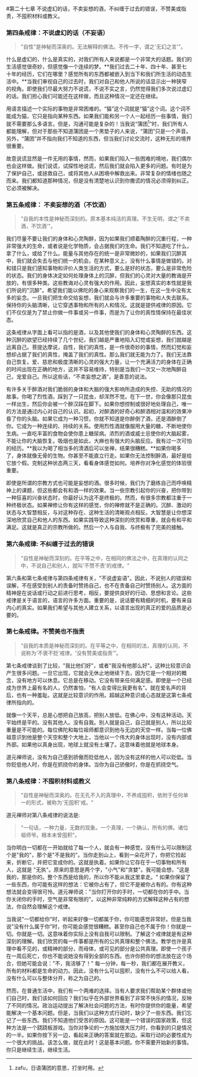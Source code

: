 #第二十七章 不说虚幻的话，不卖妄想的酒，不纠缠于过去的错误，不赞美或指责，不囤积材料或教义。

### 第四条戒律：不说虚幻的话（不妄语）

>"自性"是神秘而深奥的。无法解释的佛法。不传一字，谓之'无幻之言'"。

什么是虚幻的，什么是真实的，对我们所有人来说都是一个非常大的话题。我们的生活感觉很奇妙，但感觉像一个连续的梦。**我们过去二十年、四十年、甚至七十年的经历，它们在哪里？感觉所有的东西都被嵌入到当下和我们所生活的动态生活中。**当我们审视自己的过去时，我们对自己和他人所说的话显示出一种狭窄的视角。即使我们尽最大努力不说谎，不说不实之言，仍然觉得我们多次说过虚幻的话。我们担心我们可能还在这样做，而且这种情况一定还在继续。

用语言描述一个实际的事物是非常困难的。“猫”这个词就是“猫”这个词。这个词不能成为猫，它只是指向某种东西。如果我们能和另一个人一起经历一些事情，我们就不需要那么多语言。但是，沟通可能是复杂的！当我说“蒲团[^1]”时，我们所有人都能理解，但对于那些不知道蒲团是一个黑垫子的人来说，“蒲团”只是一个声音。另外，“蒲团”并不指向我们不知道的东西，但当我们讨论交流时，这种无形的境界很重要。

故意说谎显然是一件无用的事情，然而，如果我们陷入一些困难的境地，我们偶尔也会这样做。我们说谎，试探性地说谎，然后我们就会陷入更多的问题。有时是为了保护自己，或拯救自己，或将其他人从困境中解救出来。非常复杂的情绪也随之而来。我们都知道那种情况，但是没有清楚地认识到你撒谎的情况必须得到纠正。它必须被解决。

### 第五条戒律： 不卖妄想的酒（不饮酒）

>"自我的本性是神秘而深刻的。原本基本纯洁的真理。不生无明，谓之'不卖酒，不饮酒'"。

我们尽量不要让我们的身体和心灵陶醉，因为如果我们顺着陶醉的沉重行程，一种非常强大的生命，或者说是化学物质，会占据我们的生命。我们不知道吃了什么，拿了什么，或给了什么。能量与其他存在的统一是非常微妙的，如果我们沉醉其中，我们就会失去与他们统一的机会。在某种意义上，没有什么事情是做错的。对和错只是我们感知事物和评价人类生活的方式，要么是好的状态，要么是非常危险的状态。我们的身体决定如何处理身体上的沉醉，但我们的心灵对大量的教诲是开放的，有很多种类。这些教诲对心灵有强大的作用。因此，妄想真实的本性就是我们所说的"沉醉"。希望我们能以佛陀的身心来观察我们的一生，在这一生中没有太多的妄念。一旦我们把生命交给妄想，我们就会与许多重要的事物和人失去联系。保持你的头脑清晰，让它穿透事物和所有的人和情况。这就是提供戒律的原因。它们不仅仅是为了禁止你做一件事或另一件事，而是为了让你的真性情保持在最佳状态。

这条戒律从字面上看可以指的是酒，以及其他使我们的身体和心灵陶醉的东西。这种沉醉的欲望已经持续了几个世纪，我们越是严重地陷入幻觉或妄想，我们就越是远离自己。菩提达摩说，自性，我们的真性，是一件很奇妙的事情，然而幻觉和妄想却占据了我们的真性，掩盖了我们的真性。那么我们就无能为力了。我们无法靠自己恢复。爱、慈悲和极度清晰的心灵的强大力量，让一个充满活力的身体在正确的时间出现在正确的地方，这并不容易维持，特别是当我们一次又一次地陶醉自己，宠爱自己。所以这些话，“不卖妄想之酒”，是善意的说法。

有许多关于醉酒对我们脆弱的身体和大脑的强大影响所造成的失控、无助的情况的故事。你喝了烈性酒，踩到了一只昆虫，却浑然不觉。在下一世，你会像那只昆虫一样出生，然后你会被一个醉汉踩在脚下。如果你想控制或很好地处理自己，唯一的方法是通过内心对自己的认识。起初，对醉酒的好奇心和醉酒相对温和的效果冲昏了你的头脑。如果它成为一种习惯，你就不知道是你醉倒了酒，还是酒醉倒了你。它成为一种连续的、持续的关系。使用烈性酒就像服用大量的糖，不断地使你生病。一直吃丰富的食物会使你患上糖尿病。浓烈的酒或威士忌使你的大脑起雾，不能让你的大脑恢复。吸烟也是如此，大麻也有强大的头脑反应。我有过一次可怕的经历。**我以为喝了相当多的清酒后可以坐禅，结果很糟糕。**如果你喝多了，身体就像无骨的生物。你甚至不能直立行走。如果你无法控制醉酒，最好是给它放个假。克制这种状态两三天，看看身体感觉如何。培养你对净化感觉的体验很重要。

即使是所谓的宗教方式也可能是妄想的酒。很多时候，我们为了磨练自己而呼唤精神上的课题，但这些都会有和酒一样的效果。当一些宗教引起你的兴奋，把你带到一种狂喜的兴奋状态时，你最好认为这不是终极的。然而，有很多宗教都注重于一种终极状态。如果禅修让你有这样的感觉，你的禅修就不是正确的。沉醉、激动的状态与大智慧相反，与对这种存在、这种生活的清晰观点相反。大智慧是让你想深深地欣赏自己和他人的东西。如果实践导致这种深刻的欣赏和尊重，就会有和平和满足。这就是真正的宗教所做的。然后一个人与自我、与终极有了完美的接触。

### 第六条戒律: 不纠缠于过去的错误

>"自性是神秘而深刻的。在平等之中，在相同的佛法之中，在真理的认同之中，不说自己和别人，就叫'不赞不责'的戒律。"

第六条和第七条戒律与第四条戒律有关，"不说虚妄语"。因此，不说别人的错误和误解，不在感受到别人的责备时赞扬自己，也不在责备自己时赞扬别人。这方面的精神是在说话或行动之前进行思考，相反，要提供良好的行动、思想和言论。这些戒律是关于语言的，语言的许多方面。重要的是，说话要有精细的时机，要有来自内心的真实。如果我们希望与其他人建立关系，以语言出现的真正的爱的品质是必要的。

### 第七条戒律。不赞美也不指责

>“自我的本质是神秘而深刻的。在平等之中，在相同的法，真理的认同，不说称为‘不褒不贬’戒律。‘没有赞美或指责’”。

第七条戒律谈到了比较，"我比他们好"，或者"我没有他那么好"。这种比较意识会产生很多问题。一旦它出现，它就会无休止地继续下去，因为它是一个相对的概念，没有地方可以休息。它总是在移动。它没有带来任何满足感。即使是一个已经成为世界上最有名的人，仍然害怕，"有人会变得比我更有名"。就在爱名声的背后，也有一种羞耻。这就是比较意识的作用。超越这种意识或心态就是这第七条戒律所指向的。

就像一个天平，总是心想把自己放高，把别人放低。在佛心中，没有这种活动。天平始终是平的。没有其他人。没有自我。别人就是自己，自己就是别人，所以比较重量是不可能的。每位佛陀和每位祖师都意识到他与无边的天空一样。当每一位佛祖意识到他是整个天空和整个大地上，当他以一个伟大的身体出现时，没有内部或外部。如果他以真身出现，地球上就没有土壤了。这意味着他就是地球本身。

道元禅师说，没有为自己感到骄傲而贬低他人，因为没有这样的他人可以贬低。当你贬低他人时，你是在抓挠你的身体。当你为自己骄傲时，你是在抓挠空气。

### 第八条戒律：不囤积材料或教义

>"自性是神秘而深奥的。在无孔不入的真理中，不养成囤积，依附于任何单一的形式，被称为'无囤积'戒。"

道元禅师对第八条戒律的说法是:
>"一句话，一种力量，无数的现象。一个真理，一个确认，所有的佛。诸位祖师爷。根本未曾囤积"。

当你明白一切都在一开始就给了每一个人，就会有一种感觉，没有什么可以限制这个是"我的"，那个是"不是我的"。当你走到山上，看到一朵花开了，你把它捡起来，折断它，并把它变成你的。这就是执着。如果你让它存在于一切事物和所有人，这就是 "无执"。原来的意思是两个字，"小气"和"贪婪"。我可能会想，"这是我的，那是你的。整个东西是给我的，所以你不能从我这里拿走。" 如果你保留了一些东西，你可能有这样的想法：它被你占有了，但它不是被你占有的。你有这种想法就会变得很可怜。道元禅师说："当你打开你的手时，一切都在你的手中。当你关闭你的手时，空气是非常有限的"。以这种非常纯粹的方式解释这种占有的想法，你自然会理解这个戒律。

当我说"一切都给你"时，听起来好像一切都属于你，你可能感觉非常好。但是当我说"没有什么属于你"时，你可能会感觉很糟糕。甚至你自己也不属于你！你就是一切。你就是一切。这意味着你实际上没有自我可以限制。了解这个戒律就是有这种深刻的理解。我们欣赏的每一件事都是所有的公共真理和整个佛法。教学也许是真理中看不见的，或精神的部分，而母体，或可见的部分是公共真理。即使一个孩子在一周后死亡，你也不能说她没有得到全部的东西。也许你把你的想法放在这个场合，但她可能会说："不，我活够了！" 每一分钟，每一秒，我们都在展开教义，所有的材料都是生命的动力。因此，没有什么可以囤积，没有什么不可以给人看，没有什么可以与整体分开，称之为自己的。

然而，在普通生活中，我们有一个两难的选择。当有人要求我们帮助某个群体或他们自己时，我们该如何回应？我们似乎在外部世界看到了非常不快乐的情况，反映了不同的情况。政治运动提出了解决社会问题的方法，有时你提供你的能量，希望能解决一个基本问题。但是，当我们以这种方式行动时，缺少了一些东西。我们忘记了一些东西。我们不知道他们受苦的原因。这可能是一个错误的国家政策，但这种方法是一个跷跷板游戏。当你对争论的一方施加很大压力时，你看到的只是情况的一半。如果你按下另一边，看起来正确的答案就在那边。采取行动的必要性成为一个很大的挑战。该怎么做，就在此时！这是基本问题。你不需要开始新的事情。你只是继续生活，继续生活。

[^1]: zafu，日语蒲团的意思，打坐时用。
